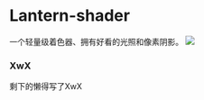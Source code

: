 # Lantern-shader   
一个轻量级着色器、拥有好看的光照和像素阴影。
<img src="https://count.getloli.com/@myueqf?name=Lantern-shader&theme=love-and-deepspace&scale=1&darkmode=auto" />

### XwX
剩下的懒得写了XwX
